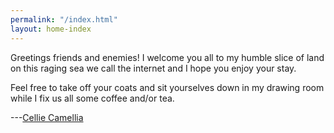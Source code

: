 ```yaml
---
permalink: "/index.html"
layout: home-index
---
```

Greetings friends and enemies! I welcome you all to my humble slice of land on this raging sea we call the internet and I hope you enjoy your stay.

Feel free to take off your coats and sit yourselves down in my drawing room while I fix us all some coffee and/or tea.

---<a class="h-card" rel=me href="https://celadon.moe">Cellie Camellia</a>